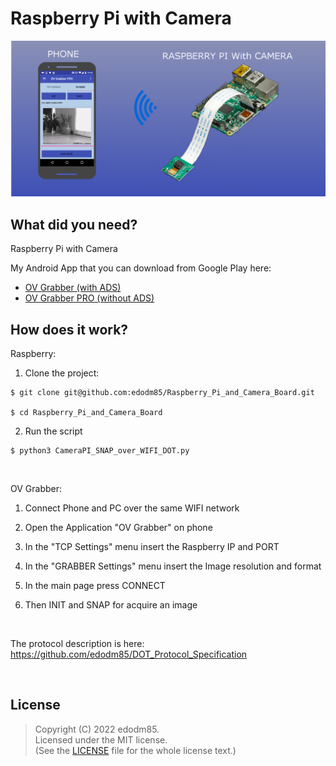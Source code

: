 # Raspberry Pi with Camera

![](Resources/OVwCameraPI.png)


## What did you need?

Raspberry Pi with Camera

My Android App that you can download from Google Play here:
* [OV Grabber (with ADS)](https://play.google.com/store/apps/details?id=com.edodm85.ovgrabber.free)
* [OV Grabber PRO (without ADS)](https://play.google.com/store/apps/details?id=com.edodm85.ovgrabber.paid)

## How does it work?

Raspberry:

1. Clone the project:

 ```shell
$ git clone git@github.com:edodm85/Raspberry_Pi_and_Camera_Board.git

$ cd Raspberry_Pi_and_Camera_Board
  ```

2. Run the script

 ```shell
$ python3 CameraPI_SNAP_over_WIFI_DOT.py
  ```

<br>

OV Grabber:

1. Connect Phone and PC over the same WIFI network

2. Open the Application "OV Grabber" on phone

3. In the "TCP Settings" menu insert the Raspberry IP and PORT

4. In the "GRABBER Settings" menu insert the Image resolution and format

5. In the main page press CONNECT 

6. Then INIT and SNAP for acquire an image


<br>

The protocol description is here: https://github.com/edodm85/DOT_Protocol_Specification


<br>
  
  
  

## License

> Copyright (C) 2022 edodm85.  
> Licensed under the MIT license.  
> (See the [LICENSE](https://github.com/edodm85/Raspberry_Pi_and_Camera_Board/blob/master/LICENSE) file for the whole license text.)
